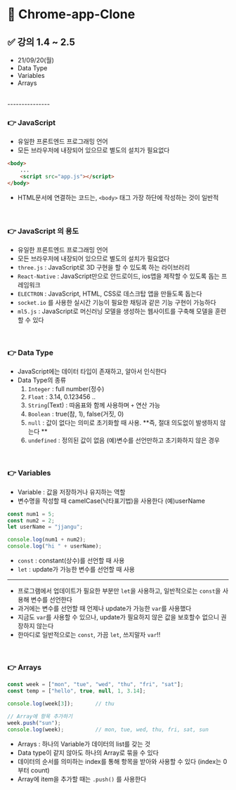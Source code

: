 # 📌 Chrome-app-Clone
## ✅ 강의 1.4 ~ 2.5
- 21/09/20(월) 
- Data Type
- Variables
- Arrays

<br>
---------------
<br>

### 👉 JavaScript
- 유일한 프론트엔드 프로그래밍 언어
- 모든 브라우저에 내장되어 있으므로 별도의 설치가 필요없다
```html
<body>
    ...
    <script src="app.js"></script>
</body>
```
- HTML문서에 연결하는 코드는, `<body>` 태그 가장 하단에 작성하는 것이 일반적 

<br>

### 👉 JavaScript 의 용도
- 유일한 프론트엔드 프로그래밍 언어
- 모든 브라우저에 내장되어 있으므로 별도의 설치가 필요없다
- `three.js` : JavaScript로 3D 구현을 할 수 있도록 하는 라이브러리
- `React-Native` : JavaScript만으로 안드로이드, ios앱을 제작할 수 있도록 돕는 프레임워크
- `ELECTRON` : JavaScript, HTML, CSS로 데스크탑 앱을 만들도록 돕는다 
- `socket.io` 를 사용한 실시간 기능이 필요한 채팅과 같은 기능 구현이 가능하다 
- `ml5.js` : JavaScript로 머신러닝 모델을 생성하는 웹사이트를 구축해 모델을 훈련할 수 있다

<br>

### 👉 Data Type
- JavaScript에는 데이터 타입이 존재하고, 알아서 인식한다
- Data Type의 종류
    1. `Integer` : full number(정수)
    2. `Float` : 3.14, 0.123456 ..
    3. `String`(Text) : 따옴표와 함께 사용하며 `+` 연산 가능
    4. `Boolean` : true(참, 1), false(거짓, 0)
    5. `null` : 값이 없다는 의미로 초기화할 때 사용. **즉, 절대 의도없이 발생하지 않는다 **
    6. `undefined` : 정의된 값이 없음 (예)변수를 선언만하고 초기화하지 않은 경우

<br>


### 👉 Variables
- Variable : 값을 저장하거나 유지하는 역할 
- 변수명을 작성할 때 camelCase(낙타표기법)을 사용한다 (예)userName
```javascript
const num1 = 5;
const num2 = 2;
let userName = "jjangu";

console.log(num1 + num2);
console.log("hi " + userName);
```
- `const` : constant(상수)를 선언할 때 사용
- `let` : update가 가능한 변수를 선언할 때 사용 
------- 
- 프로그램에서 업데이트가 필요한 부분만 `let`을 사용하고, 일반적으로는 `const`을 사용해 변수를 선언한다
- 과거에는 변수를 선언할 때 언제나 update가 가능한 `var`를 사용했다
- 지금도 `var`를 사용할 수 있으나, update가 필요하지 않은 값을 보호할수 없으니 권장하지 않는다
- 한마디로 일반적으로는 `const`, 가끔 `let`, 쓰지말자 `var`!!


<br>


### 👉 Arrays
```javascript
const week = ["mon", "tue", "wed", "thu", "fri", "sat"];
const temp = ["hello", true, null, 1, 3.14];

console.log(week[3]);       // thu

// Array에 항목 추가하기
week.push("sun");   
console.log(week);          // mon, tue, wed, thu, fri, sat, sun

```
- Arrays : 하나의 Variable가 데이터의 list를 갖는 것
- Data type이 같지 않아도 하나의 Array로 묶을 수 있다  
- 데이터의 순서를 의미하는 index를 통해 항목을 받아와 사용할 수 있다 (index는 0부터 count)
- Array에 item을 추가할 때는 `.push()` 를 사용한다 
